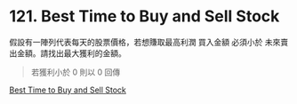 # 121. Best Time to Buy and Sell Stock

假設有一陣列代表每天的股票價格，若想賺取最高利潤 買入金額 必須小於 未來賣出金額。請找出最大獲利的金額。

> 若獲利小於 0 則以 0 回傳

[Best Time to Buy and Sell Stock](https://leetcode.com/problems/best-time-to-buy-and-sell-stock/)